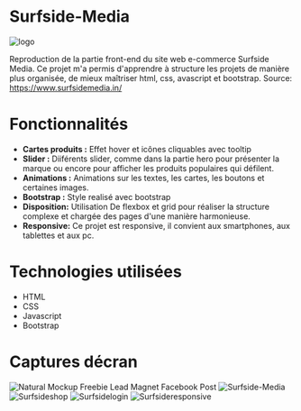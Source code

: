 # Surfside-Media
![logo](https://github.com/mnkhanae/Surfside-Media/assets/126266227/bbaea595-f85c-4e3f-a321-fef3d6534a20)

Reproduction de la partie front-end du site web e-commerce Surfside Media. Ce projet m'a permis d'apprendre à structure les projets de manière plus organisée, de mieux maîtriser html, css, avascript et bootstrap. Source: https://www.surfsidemedia.in/

# Fonctionnalités
- **Cartes produits :** Effet hover et icônes cliquables avec tooltip
- **Slider :** Diiférents slider, comme dans la partie hero pour présenter la marque ou encore pour afficher les produits populaires qui défilent.
- **Animations :** Animations sur les textes, les cartes, les boutons et certaines images.
- **Bootstrap :** Style realisé avec bootstrap
- **Disposition:** Utilisation De flexbox et grid pour réaliser la structure complexe et chargée des pages d'une manière harmonieuse.
- **Responsive:** Ce projet est responsive, il convient aux smartphones, aux tablettes et aux pc.
  
# Technologies utilisées 
- HTML
- CSS
- Javascript
- Bootstrap

# Captures décran
![Natural Mockup Freebie Lead Magnet Facebook Post](https://github.com/mnkhanae/Surfside-Media/assets/126266227/658944f1-d913-4ef0-b3cc-bcaffa7d3db0)
![Surfside-Media](https://github.com/mnkhanae/Surfside-Media/assets/126266227/bbb1c25b-5251-4311-8859-58ed8b7e07ce)
![Surfsideshop](https://github.com/mnkhanae/Surfside-Media/assets/126266227/e5fe27dc-107f-4f9f-9bea-0c4f364591b6)
![Surfsidelogin](https://github.com/mnkhanae/Surfside-Media/assets/126266227/e0625dc6-10ea-4d0a-9cf7-5ba0d0a212db)
![Surfsideresponsive](https://github.com/mnkhanae/Surfside-Media/assets/126266227/f5d7335d-f8f2-4366-bff2-d47b4986c101)



